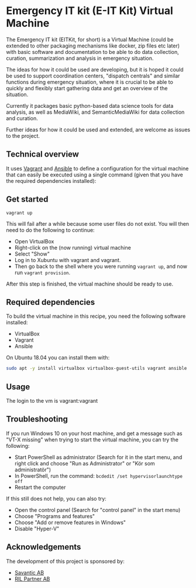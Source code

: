# Emergency IT kit (E-IT Kit) Virtual Machine

The Emergency IT kit (EITKit, for short) is a Virtual Machine (could be
extended to other packaging mechanisms like docker, zip files etc later) with
basic software and documentation to be able to do data collection, curation,
summarization and analysis in emergency situation.

The ideas for how it could be used are developing, but it is hoped it could be used
to support coordination centers, "dispatch centrals" and similar functions during
emergency situation, where it is crucial to be able to quickly and flexibly start
gathering data and get an overview of the situation.

Currently it packages basic python-based data science tools for data analysis,
as well as MediaWiki, and SemanticMediaWiki for data collection and curation.

Further ideas for how it could be used and extended, are welcome as issues to
the project.

## Technical overview

It uses [Vagrant](https://www.vagrantup.com/) and [Ansible](https://www.ansible.com/)
to define a configuration for the virtual machine that can easily be executed using
a single command (given that you have the required dependencies installed):

## Get started

```
vagrant up
```

This will fail after a while because some user files do not exist. You will
then need to do the following to continue:

- Open VirtualBox
- Right-click on the (now running) virtual machine
- Select "Show"
- Log in to Xubuntu with vagrant and vagrant.
- Then go back to the shell where you were running `vagrant up`, and now run `vagrant provision`.

After this step is finished, the virtual machine should be ready to use.

## Required dependencies

To build the virtual machine in this recipe, you need the following software installed:

- VirtualBox
- Vagrant
- Ansible

On Ubuntu 18.04 you can install them with:

```bash
sudo apt -y install virtualbox virtualbox-guest-utils vagrant ansible
```

## Usage

The login to the vm is vagrant:vagrant

## Troubleshooting

If you run Windows 10 on your host machine, and get a message such as "VT-X
missing" when trying to start the virtual machine, you can try the following:

- Start PowerShell as administrator (Search for it in the start menu, and right
  click and choose "Run as Administrator" or "Kör som administratör")
- In PowerShell, run the command: `bcdedit /set hypervisorlaunchtype off`
- Restart the computer

If this still does not help, you can also try:

- Open the control panel (Search for "control panel" in the start menu)
- Choose "Programs and features"
- Choose "Add or remove features in Windows"
- Disable "Hyper-V"

## Acknowledgements

The development of this project is sponsored by:

- [Savantic AB](https://savantic.eu/)
- [RIL Partner AB](https://rilpartner.com/)
